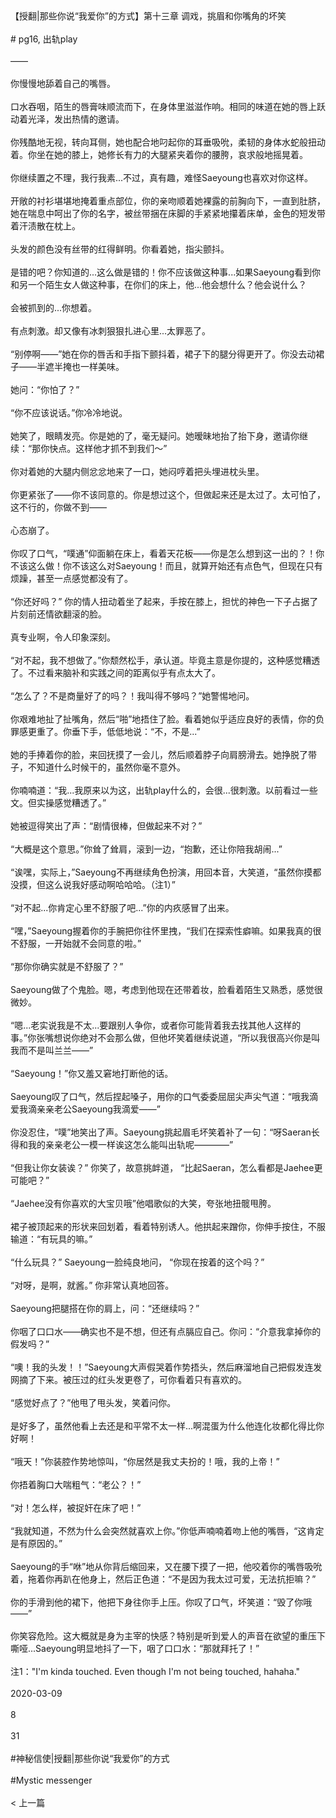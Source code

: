 <br/><br/>【授翻|那些你说“我爱你”的方式】第十三章 调戏，挑眉和你嘴角的坏笑<br/><br/># pg16, 出轨play<br/><br/>——<br/><br/>你慢慢地舔着自己的嘴唇。<br/><br/>口水吞咽，陌生的唇膏味顺流而下，在身体里滋滋作响。相同的味道在她的唇上跃动着光泽，发出热情的邀请。<br/><br/>你残酷地无视，转向耳侧，她也配合地叼起你的耳垂吸吮，柔韧的身体水蛇般扭动着。你坐在她的膝上，她修长有力的大腿紧夹着你的腰胯，哀求般地摇晃着。<br/><br/>你继续置之不理，我行我素...不过，真有趣，难怪Saeyoung也喜欢对你这样。<br/><br/>开敞的衬衫堪堪地掩着重点部位，你的亲吻顺着她裸露的前胸向下，一直到肚脐，她在喘息中呵出了你的名字，被丝带捆在床脚的手紧紧地攥着床单，金色的短发带着汗渍散在枕上。<br/><br/>头发的颜色没有丝带的红得鲜明。你看着她，指尖颤抖。<br/><br/>是错的吧？你知道的...这么做是错的！你不应该做这种事...如果Saeyoung看到你和另一个陌生女人做这种事，在你们的床上，他...他会想什么？他会说什么？<br/><br/>会被抓到的...你想着。<br/><br/>有点刺激。却又像有冰刺狠狠扎进心里...太罪恶了。<br/><br/>“别停啊——”她在你的唇舌和手指下颤抖着，裙子下的腿分得更开了。你没去动裙子——半遮半掩也一样美味。<br/><br/>她问：“你怕了？”<br/><br/>“你不应该说话。”你冷冷地说。<br/><br/>她笑了，眼睛发亮。你是她的了，毫无疑问。她暧昧地抬了抬下身，邀请你继续：“那你快点。这样他才抓不到我们〜”<br/><br/>你对着她的大腿内侧忿忿地来了一口，她闷哼着把头埋进枕头里。<br/><br/>你更紧张了——你不该同意的。你是想过这个，但做起来还是太过了。太可怕了，这不行的，你做不到——<br/><br/>心态崩了。<br/><br/>你叹了口气，“噗通”仰面躺在床上，看着天花板——你是怎么想到这一出的？！你不该这么做！你不该这么对Saeyoung！而且，就算开始还有点色气，但现在只有烦躁，甚至一点感觉都没有了。<br/><br/>“你还好吗？” 你的情人扭动着坐了起来，手按在膝上，担忧的神色一下子占据了片刻前还情欲翻滚的脸。<br/><br/>真专业啊，令人印象深刻。<br/><br/>“对不起，我不想做了。”你颓然松手，承认道。毕竟主意是你提的，这种感觉糟透了。不过看来脑补和实践之间的距离似乎有点太大了。<br/><br/>“怎么了？不是商量好了的吗？！我叫得不够吗？”她警惕地问。<br/><br/>你艰难地扯了扯嘴角，然后“啪”地捂住了脸。看着她似乎适应良好的表情，你的负罪感更重了。你垂下手，低低地说：“不，不是...”<br/><br/>她的手捧着你的脸，来回抚摸了一会儿，然后顺着脖子向肩膀滑去。她挣脱了带子，不知道什么时候干的，虽然你毫不意外。<br/><br/>你喃喃道：“我...我原来以为这，出轨play什么的，会很...很刺激。以前看过一些文。但实操感觉糟透了。”<br/><br/>她被逗得笑出了声：“剧情很棒，但做起来不对？”<br/><br/>“大概是这个意思。”你耸了耸肩，滚到一边，“抱歉，还让你陪我胡闹...”<br/><br/>“诶嘿，实际上，”Saeyoung不再继续角色扮演，用回本音，大笑道，“虽然你摸都没摸，但这么说我好感动啊哈哈哈。（注1）”<br/><br/>“对不起...你肯定心里不舒服了吧...”你的内疚感冒了出来。<br/><br/>“嘿，”Saeyoung握着你的手腕把你往怀里拽，“我们在探索性癖嘛。如果我真的很不舒服，一开始就不会同意的啦。”<br/><br/>“那你你确实就是不舒服了？”<br/><br/>Saeyoung做了个鬼脸。嗯，考虑到他现在还带着妆，脸看着陌生又熟悉，感觉很微妙。<br/><br/>“嗯...老实说我是不太...要跟别人争你，或者你可能背着我去找其他人这样的事。”你张嘴想说你绝对不会那么做，但他坏笑着继续说道，“所以我很高兴你是叫我而不是叫兰兰——”<br/><br/>“Saeyoung！”你又羞又窘地打断他的话。<br/><br/>Saeyoung叹了口气，然后捏起嗓子，用你的口气委委屈屈尖声尖气道：“哦我滴爱我滴亲亲老公Saeyoung我滴爱——”<br/><br/>你没忍住，“噗”地笑出了声。Saeyoung挑起眉毛坏笑着补了一句：“呀Saeran长得和我的亲亲老公一模一样诶这怎么能叫出轨呢————”<br/><br/>“但我让你女装诶？” 你笑了，故意挑衅道， “比起Saeran，怎么看都是Jaehee更可能吧？”<br/><br/>“Jaehee没有你喜欢的大宝贝哦”他唱歌似的大笑，夸张地扭髋甩胯。<br/><br/>裙子被顶起来的形状来回划着，看着特别诱人。他拱起来蹭你，你伸手按住，不服输道：“有玩具的嘛。”<br/><br/>“什么玩具？” Saeyoung一脸纯良地问， “你现在按着的这个吗？”<br/><br/>“对呀，是啊，就酱。” 你非常认真地回答。<br/><br/>Saeyoung把腿搭在你的肩上，问：“还继续吗？”<br/><br/>你咽了口口水——确实也不是不想，但还有点膈应自己。你问：“介意我拿掉你的假发吗？”<br/><br/>“噢！我的头发！！”Saeyoung大声假哭着作势捂头，然后麻溜地自己把假发连发网摘了下来。被压过的红头发更卷了，可你看着只有喜欢的。<br/><br/>“感觉好点了？”他甩了甩头发，笑着问你。<br/><br/>是好多了，虽然他看上去还是和平常不太一样...啊混蛋为什么他连化妆都化得比你好啊！<br/><br/>“哦天！”你装腔作势地惊叫，“你居然是我丈夫扮的！哦，我的上帝！”<br/><br/>你捂着胸口大喘粗气：“老公？！”<br/><br/>“对！怎么样，被捉奸在床了吧！”<br/><br/>“我就知道，不然为什么会突然就喜欢上你。”你低声喃喃着吻上他的嘴唇，“这肯定是有原因的。”<br/><br/>Saeyoung的手“咻”地从你背后缩回来，又在腰下摸了一把，他咬着你的嘴唇吸吮着，拖着你再趴在他身上，然后正色道：“不是因为我太过可爱，无法抗拒嘛？”<br/><br/>你的手滑到他的裙下，他把下身往你手上压。你叹了口气，坏笑道：“毁了你哦——”<br/><br/>你笑容危险。这大概就是身为主宰的快感？特别是听到爱人的声音在欲望的重压下嘶哑...Saeyoung明显地抖了一下，咽了口口水：“那就拜托了！”<br/><br/>注1："I'm kinda touched. Even though I'm not being touched, hahaha."<br/><br/>2020-03-09<br/><br/>8<br/><br/>31<br/><br/>#神秘信使|授翻|那些你说“我爱你”的方式<br/><br/>#Mystic messenger<br/><br/>< 上一篇<br/><br/>